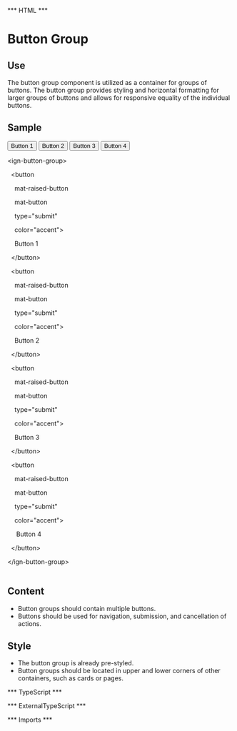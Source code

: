 *** HTML ***
# Button Group

## Use
The button group component is utilized as a container for groups of buttons. The button group provides 
styling and horizontal formatting for larger groups of buttons and allows for responsive equality of the
individual buttons.

## Sample
<mat-tab-group>
    <mat-tab label="Component Sample">
        <div class="tab-height">
                <ign-button-group>
                    <button
                    mat-raised-button
                    mat-button
                    type="submit"
                    color="accent">
                    Button 1
                </button>
                <button
                    mat-raised-button
                    mat-button
                    type="submit"
                    color="accent">
                    Button 2
                </button>
                <button
                    mat-raised-button
                    mat-button
                    type="submit"
                    color="accent">
                    Button 3
                </button>
                <button
                    mat-raised-button
                    mat-button
                    type="submit"
                    color="accent">
                    Button 4
                </button>
                </ign-button-group>
        </div></mat-tab>
    <mat-tab label="HTML"><div class="tab-height">
        <table style="width:100%">
                <p>&lt;ign-button-group&gt;</p>
                <p>&nbsp;&nbsp;&lt;button</p>
                <p>&nbsp;&nbsp;&nbsp;&nbsp;mat-raised-button</p>
                <p>&nbsp;&nbsp;&nbsp;&nbsp;mat-button</p>
                <p>&nbsp;&nbsp;&nbsp;&nbsp;type="submit"</p>
                <p>&nbsp;&nbsp;&nbsp;&nbsp;color="accent"&gt;</p>
                <p>&nbsp;&nbsp;&nbsp;&nbsp;Button 1</p>
                <p>&nbsp;&nbsp;&lt;/button&gt;</p>
                <p>&nbsp;&nbsp;&lt;button</p>
                <p>&nbsp;&nbsp;&nbsp;&nbsp;mat-raised-button</p>
                <p>&nbsp;&nbsp;&nbsp;&nbsp;mat-button</p>
                <p>&nbsp;&nbsp;&nbsp;&nbsp;type="submit"</p>
                <p>&nbsp;&nbsp;&nbsp;&nbsp;color="accent"&gt;</p>
                <p>&nbsp;&nbsp;&nbsp;&nbsp;Button 2</p>
                <p>&nbsp;&nbsp;&lt;/button&gt;</p>
                <p>&nbsp;&nbsp;&lt;button</p>
                <p>&nbsp;&nbsp;&nbsp;&nbsp;mat-raised-button</p>
                <p>&nbsp;&nbsp;&nbsp;&nbsp;mat-button</p>
                <p>&nbsp;&nbsp;&nbsp;&nbsp;type="submit"</p>
                <p>&nbsp;&nbsp;&nbsp;&nbsp;color="accent"&gt;</p>
                <p>&nbsp;&nbsp;&nbsp;&nbsp;Button 3</p>
                <p>&nbsp;&nbsp;&lt;/button&gt;</p>
                <p>&nbsp;&nbsp;&lt;button</p>
                <p>&nbsp;&nbsp;&nbsp;&nbsp;mat-raised-button</p>
                <p>&nbsp;&nbsp;&nbsp;&nbsp;mat-button</p>
                <p>&nbsp;&nbsp;&nbsp;&nbsp;type="submit"</p>
                <p>&nbsp;&nbsp;&nbsp;&nbsp;color="accent"&gt;</p>
                <p>&nbsp;&nbsp;&nbsp;&nbsp; Button 4</p>
                <p>&nbsp;&nbsp;&lt;/button&gt;</p>
                <p>&lt;/ign-button-group&gt;</p>
        </table>
    </div></mat-tab>
</mat-tab-group>

## Content
* Button groups should contain multiple buttons.
* Buttons should be used for navigation, submission, and cancellation of actions.


## Style
* The button group is already pre-styled.
* Button groups should be located in upper and lower corners of other containers, such as cards or pages.

*** TypeScript *** 

*** ExternalTypeScript ***

*** Imports ***